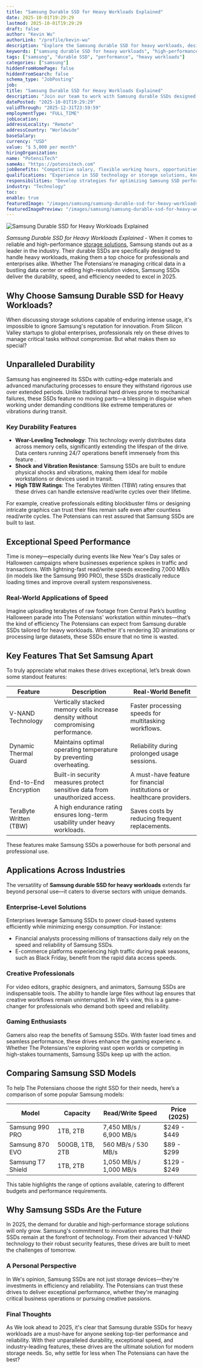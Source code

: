 ```yaml
---
title: "Samsung Durable SSD for Heavy Workloads Explained"
date: 2025-10-01T19:29:29
lastmod: 2025-10-01T19:29:29
draft: false
author: "Kevin Wu"
authorLink: "/profile/kevin-wu"
description: "Explore the Samsung durable SSD for heavy workloads, designed to deliver exceptional reliability, speed, and performance for demanding tasks across industries."
keywords: ["samsung durable SSD for heavy workloads", "high-performance Samsung SSD", "reliable SSD for heavy workloads"]
tags: ["samsung", "durable SSD", "performance", "heavy workloads"]
categories: ["samsung"]
hiddenFromHomePage: false
hiddenFromSearch: false
schema_type: "JobPosting"
job:
title: "Samsung Durable SSD for Heavy Workloads Explained"
description: "Join our team to work with Samsung durable SSDs designed for heavy workloads, ensuring optimal performance and reliability for enterprise and creative applications."
datePosted: "2025-10-01T19:29:29"
validThrough: "2025-12-31T23:59:59"
employmentType: "FULL_TIME"
jobLocation:
addressLocality: "Remote"
addressCountry: "Worldwide"
baseSalary:
currency: "USD"
value: "$ 5,000 per month"
hiringOrganization:
name: "PotensiTech"
sameAs: "https://potensitech.com"
jobBenefits: "Competitive salary, flexible working hours, opportunities for professional growth, access to cutting-edge Samsung SSD technology."
qualifications: "Experience in SSD technology or storage solutions, knowledge of Samsung products, strong analytical skills, and ability to manage high-performance systems."
responsibilities: "Develop strategies for optimizing Samsung SSD performance under heavy workloads, provide technical support to clients, and collaborate with teams to implement innovative storage solutions."
industry: "Technology"
toc:
enable: true
featuredImage: "/images/samsung/samsung-durable-ssd-for-heavy-workloads-explained.jpg"
featuredImagePreview: "/images/samsung/samsung-durable-ssd-for-heavy-workloads-explained.jpg"
---
```


![Samsung Durable SSD for Heavy Workloads Explained](/images/samsung/samsung-durable-ssd-for-heavy-workloads-explained.jpg)


*Samsung Durable SSD for Heavy Workloads Explained* - When it comes to reliable and high-performance [storage solutions](/samsung/samsung-microsd-card-for-affordable-storage), Samsung stands out as a leader in the industry. Their durable SSDs are specifically designed to handle heavy workloads, making them a top choice for professionals and enterprises alike. Whether The Potensians're managing critical data in a bustling data center or editing high-resolution videos, Samsung SSDs deliver the durability, speed, and efficiency needed to excel in 2025. 

## Why Choose Samsung Durable SSD for Heavy Workloads?

When discussing storage solutions capable of enduring intense usage, it's impossible to ignore Samsung's reputation for innovation. From Silicon Valley startups to global enterprises, professionals rely on these drives to manage critical tasks without compromise. But what makes them so special?

## Unparalleled Durability

Samsung has engineered its SSDs with cutting-edge materials and advanced manufacturing processes to ensure they withstand rigorous use over extended periods. Unlike traditional hard drives prone to mechanical failures, these SSDs feature no moving parts—a blessing in disguise when working under demanding conditions like extreme temperatures or vibrations during transit.

### Key Durability Features

- **Wear-Leveling Technology**: This technology evenly distributes data across memory cells, significantly extending the lifespan of the drive. Data centers running 24/7 operations benefit immensely from this feature .
- **Shock and Vibration Resistance**: Samsung SSDs are built to endure physical shocks and vibrations, making them ideal for mobile workstations or devices used in transit.
- **High TBW Ratings**: The Terabytes Written (TBW) rating ensures that these drives can handle extensive read/write cycles over their lifetime.

For example, creative professionals editing blockbuster films or designing intricate graphics can trust their files remain safe even after countless read/write cycles. The Potensians can rest assured that Samsung SSDs are built to last.

## Exceptional Speed Performance

Time is money—especially during events like New Year's Day sales or Halloween campaigns where businesses experience spikes in traffic and transactions. With lightning-fast read/write speeds exceeding 7,000 MB/s (in models like the Samsung 990 PRO), these SSDs drastically reduce loading times and improve overall system responsiveness.

### Real-World Applications of Speed

Imagine uploading terabytes of raw footage from Central Park’s bustling Halloween parade into The Potensians' workstation within minutes—that’s the kind of efficiency The Potensians can expect from Samsung durable SSDs tailored for heavy workloads. Whether it's rendering 3D animations or processing large datasets, these SSDs ensure that no time is wasted.

## Key Features That Set Samsung Apart

To truly appreciate what makes these drives exceptional, let’s break down some standout features:

<div class="table-responsive">
<table class="html-table">
<thead>
<tr>
<th>Feature</th>
<th>Description</th>
<th>Real-World Benefit</th>
</tr>
</thead>
<tbody>
<tr>
<td>V-NAND Technology</td>
<td>Vertically stacked memory cells increase density without compromising performance.</td>
<td>Faster processing speeds for multitasking workflows.</td>
</tr>
<tr>
<td>Dynamic Thermal Guard</td>
<td>Maintains optimal operating temperature by preventing overheating.</td>
<td>Reliability during prolonged usage sessions.</td>
</tr>
<tr>
<td>End-to-End Encryption</td>
<td>Built-in security measures protect sensitive data from unauthorized access.</td>
<td>A must-have feature for financial institutions or healthcare providers.</td>
</tr>
<tr>
<td>TeraByte Written (TBW)</td>
<td>A high endurance rating ensures long-term usability under heavy workloads.</td>
<td>Saves costs by reducing frequent replacements.</td>
</tr>
</tbody>
</table>
</div>

These features make Samsung SSDs a powerhouse for both personal and professional use.

## Applications Across Industries

The versatility of **Samsung durable SSD for heavy workloads** extends far beyond personal use—it caters to diverse sectors with unique demands.

### Enterprise-Level Solutions

Enterprises leverage Samsung SSDs to power cloud-based systems efficiently while minimizing energy consumption. For instance:

- Financial analysts processing millions of transactions daily rely on the speed and reliability of Samsung SSDs.
- E-commerce platforms experiencing high traffic during peak seasons, such as Black Friday, benefit from the rapid data access speeds.

### Creative Professionals

For video editors, graphic designers, and animators, Samsung SSDs are indispensable tools. The ability to handle large files without lag ensures that creative workflows remain uninterrupted. In We's view, this is a game-changer for professionals who demand both speed and reliability.

### Gaming Enthusiasts

Gamers also reap the benefits of Samsung SSDs. With faster load times and seamless performance, these drives enhance the gaming experienc e. Whether The Potensians're exploring vast open worlds or competing in high-stakes tournaments, Samsung SSDs keep up with the action.

## Comparing Samsung SSD Models

To help The Potensians choose the right SSD for their needs, here’s a comparison of some popular Samsung models:

<div class="table-responsive">
<table class="html-table">
<thead>
<tr>
<th>Model</th>
<th>Capacity</th>
<th>Read/Write Speed</th>
<th>Price (2025)</th>
</tr>
</thead>
<tbody>
<tr>
<td>Samsung 990 PRO</td>
<td>1TB, 2TB</td>
<td>7,450 MB/s / 6,900 MB/s</td>
<td>$249 - $449</td>
</tr>
<tr>
<td>Samsung 870 EVO</td>
<td>500GB, 1TB, 2TB</td>
<td>560 MB/s / 530 MB/s</td>
<td>$89 - $299</td>
</tr>
<tr>
<td>Samsung T7 Shield</td>
<td>1TB, 2TB</td>
<td>1,050 MB/s / 1,000 MB/s</td>
<td>$129 - $249</td>
</tr>
</tbody>
</table>
</div>

This table highlights the range of options available, catering to different budgets and performance requirements.

## Why Samsung SSDs Are the Future

In 2025, the demand for durable and high-performance storage solutions will only grow. Samsung's commitment to innovation ensures that their SSDs remain at the forefront of technology. From their advanced V-NAND technology to their robust security features, these drives are built to meet the challenges of tomorrow.

### A Personal Perspective

In We's opinion, Samsung SSDs are not just storage devices—they're investments in efficiency and reliability. The Potensians can trust these drives to deliver exceptional performance, whether they're managing critical business operations or pursuing creative passions.

### Final Thoughts

As We look ahead to 2025, it's clear that Samsung durable SSDs for heavy workloads are a must-have for anyone seeking top-tier performance and reliability. With their unparalleled durability, exceptional speed, and industry-leading features, these drives are the ultimate solution for modern storage needs. So, why settle for less when The Potensians can have the best?
